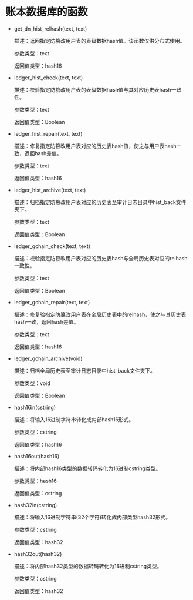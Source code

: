 # 账本数据库的函数<a name="ZH-CN_TOPIC_0000001147093197"></a>

-   get\_dn\_hist\_relhash\(text, text\)

    描述：返回指定防篡改用户表的表级数据hash值。该函数仅供分布式使用。

    参数类型：text

    返回值类型：hash16


-   ledger\_hist\_check\(text, text\)

    描述：校验指定防篡改用户表的表级数据hash值与其对应历史表hash一致性。

    参数类型：text

    返回值类型：Boolean


-   ledger\_hist\_repair\(text, text\)

    描述：修复指定防篡改用户表对应的历史表hash值，使之与用户表hash一致，返回hash差值。

    参数类型：text

    返回值类型：hash16


-   ledger\_hist\_archive\(text, text\)

    描述：归档指定防篡改用户表对应的历史表至审计日志目录中hist\_back文件夹下。

    参数类型：text

    返回值类型：Boolean


-   ledger\_gchain\_check\(text, text\)

    描述：校验指定防篡改用户表对应的历史表hash与全局历史表对应的relhash一致性。

    参数类型：text

    返回值类型：Boolean


-   ledger\_gchain\_repair\(text, text\)

    描述：修复验指定防篡改用户表在全局历史表中的relhash，使之与其历史表hash一致，返回hash差值。

    参数类型：text

    返回值类型：hash16


-   ledger\_gchain\_archive\(void\)

    描述：归档全局历史表至审计日志目录中hist\_back文件夹下。

    参数类型：void

    返回值类型：Boolean


-   hash16in\(cstring\)

    描述：将输入16进制字符串转化成内部hash16形式。

    参数类型：cstring

    返回值类型：hash16


-   hash16out\(hash16\)

    描述：将内部hash16类型的数据转码转化为16进制cstring类型。

    参数类型：hash16

    返回值类型：cstring


-   hash32in\(cstring\)

    描述：将输入16进制字符串\(32个字符\)转化成内部类型hash32形式。

    参数类型：cstring

    返回值类型：hash32


-   hash32out\(hash32\)

    描述：将内部hash32类型的数据转码转化为16进制cstring类型。

    参数类型：cstring

    返回值类型：hash32


